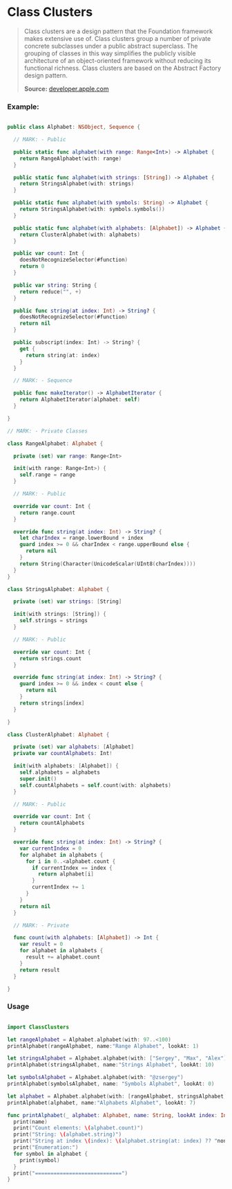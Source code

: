 Class Clusters
========================================

>Class clusters are a design pattern that the Foundation framework makes extensive use of. Class clusters group a number of private concrete subclasses under a public abstract superclass. The grouping of classes in this way simplifies the publicly visible architecture of an object-oriented framework without reducing its functional richness. Class clusters are based on the Abstract Factory design pattern. 
>
>**Source:** [developer.apple.com](https://developer.apple.com/library/archive/documentation/General/Conceptual/CocoaEncyclopedia/ClassClusters/ClassClusters.html)

### Example:

```swift

public class Alphabet: NSObject, Sequence {

  // MARK: - Public

  public static func alphabet(with range: Range<Int>) -> Alphabet {
    return RangeAlphabet(with: range)
  }

  public static func alphabet(with strings: [String]) -> Alphabet {
    return StringsAlphabet(with: strings)
  }

  public static func alphabet(with symbols: String) -> Alphabet {
    return StringsAlphabet(with: symbols.symbols())
  }

  public static func alphabet(with alphabets: [Alphabet]) -> Alphabet {
    return ClusterAlphabet(with: alphabets)
  }

  public var count: Int {
    doesNotRecognizeSelector(#function)
    return 0
  }

  public var string: String {
    return reduce("", +)
  }

  public func string(at index: Int) -> String? {
    doesNotRecognizeSelector(#function)
    return nil
  }

  public subscript(index: Int) -> String? {
    get {
      return string(at: index)
    }
  }

  // MARK: - Sequence

  public func makeIterator() -> AlphabetIterator {
    return AlphabetIterator(alphabet: self)
  }

}

// MARK: - Private Classes

class RangeAlphabet: Alphabet {

  private (set) var range: Range<Int>

  init(with range: Range<Int>) {
    self.range = range
  }

  // MARK: - Public

  override var count: Int {
    return range.count
  }

  override func string(at index: Int) -> String? {
    let charIndex = range.lowerBound + index
    guard index >= 0 && charIndex < range.upperBound else {
      return nil
    }
    return String(Character(UnicodeScalar(UInt8(charIndex))))
  }
}

class StringsAlphabet: Alphabet {

  private (set) var strings: [String]

  init(with strings: [String]) {
    self.strings = strings
  }

  // MARK: - Public

  override var count: Int {
    return strings.count
  }

  override func string(at index: Int) -> String? {
    guard index >= 0 && index < count else {
      return nil
    }
    return strings[index]
  }

}

class ClusterAlphabet: Alphabet {

  private (set) var alphabets: [Alphabet]
  private var countAlphabets: Int!

  init(with alphabets: [Alphabet]) {
    self.alphabets = alphabets
    super.init()
    self.countAlphabets = self.count(with: alphabets)
  }

  // MARK: - Public

  override var count: Int {
    return countAlphabets
  }

  override func string(at index: Int) -> String? {
    var currentIndex = 0
    for alphabet in alphabets {
      for i in 0..<alphabet.count {
        if currentIndex == index {
          return alphabet[i]
        }
        currentIndex += 1
      }
    }
    return nil
  }

  // MARK: - Private

  func count(with alphabets: [Alphabet]) -> Int {
    var result = 0
    for alphabet in alphabets {
      result += alphabet.count
    }
    return result
  }

}

```
### Usage

```swift

import ClassClusters

let rangeAlphabet = Alphabet.alphabet(with: 97..<100)
printAlphabet(rangeAlphabet, name:"Range Alphabet", lookAt: 1)

let stringsAlphabet = Alphabet.alphabet(with: ["Sergey", "Max", "Alex"])
printAlphabet(stringsAlphabet, name:"Strings Alphabet", lookAt: 10)

let symbolsAlphabet = Alphabet.alphabet(with: "@zsergey")
printAlphabet(symbolsAlphabet, name: "Symbols Alphabet", lookAt: 0)

let alphabet = Alphabet.alphabet(with: [rangeAlphabet, stringsAlphabet, symbolsAlphabet])
printAlphabet(alphabet, name:"Alphabets Alphabet", lookAt: 7)

func printAlphabet(_ alphabet: Alphabet, name: String, lookAt index: Int) {
  print(name)
  print("Count elements: \(alphabet.count)")
  print("String: \(alphabet.string)")
  print("String at index \(index): \(alphabet.string(at: index) ?? "none")")
  print("Enumeration:")
  for symbol in alphabet {
    print(symbol)
  }
  print("============================")
}

```

